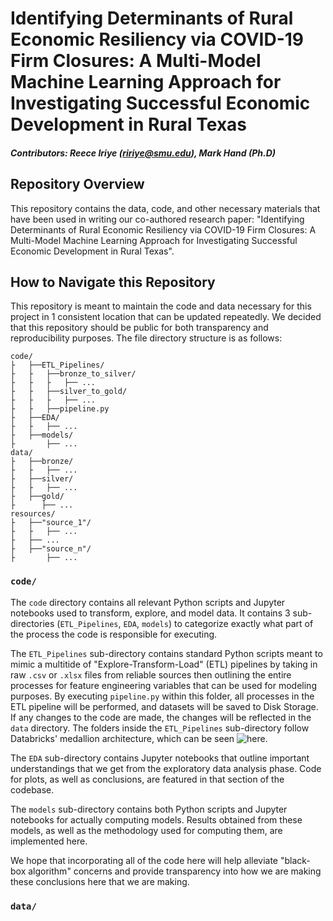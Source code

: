 # **Identifying Determinants of Rural Economic Resiliency via COVID-19 Firm Closures: A Multi-Model Machine Learning Approach for Investigating Successful Economic Development in Rural Texas**
##### *Contributors: Reece Iriye (ririye@smu.edu), Mark Hand (Ph.D)*

## **Repository Overview**

This repository contains the data, code, and other necessary materials that have been used in writing our co-authored research paper: "Identifying Determinants of Rural Economic Resiliency via COVID-19 Firm Closures: A Multi-Model Machine Learning Approach for Investigating Successful Economic Development in Rural Texas". 

## **How to Navigate this Repository**

This repository is meant to maintain the code and data necessary for this project in 1 consistent location that can be updated repeatedly. We decided that this repository should be public for both transparency and reproducibility purposes. The file directory structure is as follows:

```
code/
├   ├──ETL_Pipelines/
├   ├   ├──bronze_to_silver/
├   ├   ├   ├── ...
├   ├   ├──silver_to_gold/
├   ├   ├   ├── ...
├   ├   ├──pipeline.py
├   ├──EDA/
├   ├   ├── ...
├   ├──models/
├       ├── ...
data/
├   ├──bronze/
├   ├   ├── ...
├   ├──silver/
├   ├   ├── ...
├   ├──gold/
├      ├── ...
resources/
├   ├──"source_1"/
├   ├   ├── ...
├   ├── ...
├   ├──"source_n"/
├       ├── ...
```
### **`code/`**

The `code` directory contains all relevant Python scripts and Jupyter notebooks used to transform, explore, and model data. It contains 3 sub-directories (`ETL_Pipelines`, `EDA`, `models`) to categorize exactly what part of the process the code is responsible for executing.

 The `ETL_Pipelines` sub-directory contains standard Python scripts meant to mimic a multitide of "Explore-Transform-Load" (ETL) pipelines by taking in raw `.csv` or `.xlsx` files from reliable sources then outlining the entire processes for feature engineering variables that can be used for modeling purposes. By executing `pipeline.py` within this folder, all processes in the ETL pipeline will be performed, and datasets will be saved to Disk Storage. If any changes to the code are made, the changes will be reflected in the `data` directory. The folders inside the `ETL_Pipelines` sub-directory follow Databricks' medallion architecture, which can be seen ![here](https://www.databricks.com/glossary/medallion-architecture).
 
 The `EDA` sub-directory contains Jupyter notebooks that outline important understandings that we get from the exploratory data analysis phase. Code for plots, as well as conclusions, are featured in that section of the codebase. 
 
 The `models` sub-directory contains both Python scripts and Jupyter notebooks for actually computing models. Results obtained from these models, as well as the methodology used for computing them, are implemented here. 
 
 We hope that incorporating all of the code here will help alleviate "black-box algorithm" concerns and provide transparency into how we are making these conclusions here that we are making.


 ### **`data/`**
 
  